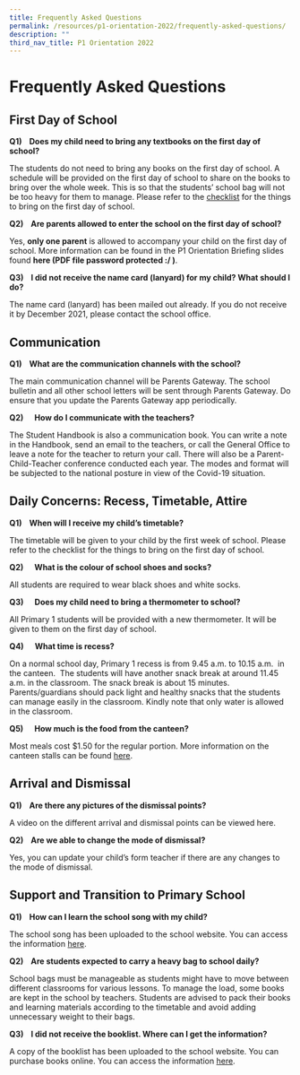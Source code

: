 ```yaml
---
title: Frequently Asked Questions
permalink: /resources/p1-orientation-2022/frequently-asked-questions/
description: ""
third_nav_title: P1 Orientation 2022
---
```

Frequently Asked Questions
==========================

First Day of School
-------------------

**Q1)    Does my child need to bring any textbooks on the first day of school?**

The students do not need to bring any books on the first day of school. A schedule will be provided on the first day of school to share on the books to bring over the whole week. This is so that the students’ school bag will not be too heavy for them to manage. Please refer to the [checklist](/files/Checklist%20-%20Being%20prepared%20for%20school.pdf) for the things to bring on the first day of school.

  

**Q2)    Are parents allowed to enter the school on the first day of school?**

Yes, **only one parent** is allowed to accompany your child on the first day of school. More information can be found in the P1 Orientation Briefing slides found **here (PDF file password protected :/ )**.

  

**Q3)    I did not receive the name card (lanyard) for my child? What should I do?**

The name card (lanyard) has been mailed out already. If you do not receive it by December 2021, please contact the school office. 

Communication
-------------

**Q1)    What are the communication channels with the school?**

The main communication channel will be Parents Gateway. The school bulletin and all other school letters will be sent through Parents Gateway. Do ensure that you update the Parents Gateway app periodically.

  

**Q2)      How do I communicate with the teachers?**

The Student Handbook is also a communication book. You can write a note in the Handbook, send an email to the teachers, or call the General Office to leave a note for the teacher to return your call. There will also be a Parent-Child-Teacher conference conducted each year. The modes and format will be subjected to the national posture in view of the Covid-19 situation.  

Daily Concerns: Recess, Timetable, Attire
-----------------------------------------

**Q1)    When will I receive my child’s timetable?**

The timetable will be given to your child by the first week of school. Please refer to the checklist for the things to bring on the first day of school.

**Q2)      What is the colour of school shoes and socks?**

All students are required to wear black shoes and white socks.   

**Q3)      Does my child need to bring a thermometer to school?**

All Primary 1 students will be provided with a new thermometer. It will be given to them on the first day of school.   

**Q4)      What time is recess?**

On a normal school day, Primary 1 recess is from 9.45 a.m. to 10.15 a.m.  in the canteen.  The students will have another snack break at around 11.45 a.m. in the classroom. The snack break is about 15 minutes. Parents/guardians should pack light and healthy snacks that the students can manage easily in the classroom. Kindly note that only water is allowed in the classroom.  

  

**Q5)      How much is the food from the canteen?**

Most meals cost $1.50 for the regular portion. More information on the canteen stalls can be found [here](/resources/canteen-menu/stall-no-1-cold-drinks-n-fruits-stall).      

Arrival and Dismissal
---------------------

**Q1)    Are there any pictures of the dismissal points?**

A video on the different arrival and dismissal points can be viewed here.

  

**Q2)    Are we able to change the mode of dismissal?**

Yes, you can update your child’s form teacher if there are any changes to the mode of dismissal. 

Support and Transition to Primary School
----------------------------------------

**Q1)    How can I learn the school song with my child?**  

The school song has been uploaded to the school website. You can access the information [here](/about-us/school-info/school-song).

  

**Q2)    Are students expected to carry a heavy bag to school daily?**

School bags must be manageable as students might have to move between different classrooms for various lessons. To manage the load, some books are kept in the school by teachers. Students are advised to pack their books and learning materials according to the timetable and avoid adding unnecessary weight to their bags. 

  

**Q3)    I did not receive the booklist. Where can I get the information?**

A copy of the booklist has been uploaded to the school website. You can purchase books online. You can access the information <a href="/files/Booklist/2023/AGPS%20P1%20Booklist%202023.pdf" target=_blank>here</a>.